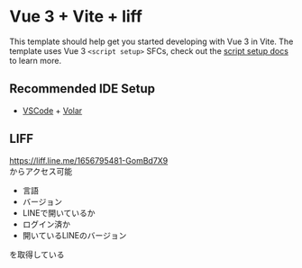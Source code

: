 # Vue 3 + Vite + liff

This template should help get you started developing with Vue 3 in Vite. The template uses Vue 3 `<script setup>` SFCs, check out the [script setup docs](https://v3.vuejs.org/api/sfc-script-setup.html#sfc-script-setup) to learn more.

## Recommended IDE Setup

- [VSCode](https://code.visualstudio.com/) + [Volar](https://marketplace.visualstudio.com/items?itemName=johnsoncodehk.volar)

## LIFF
https://liff.line.me/1656795481-GomBd7X9  
からアクセス可能
- 言語
- バージョン
- LINEで開いているか
- ログイン済か
- 開いているLINEのバージョン

を取得している
